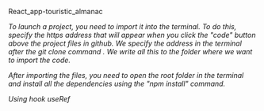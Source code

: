 React_app-touristic_almanac

<i>To<i> launch a project, you need to import it into the terminal. To do this, specify the https address that will appear when you click the "code" button above the project files in github.</i> We specify the address in the terminal after the git clone command . We write all this to the folder where we want to import the code.

After importing the files, you need to open the root folder in the terminal and install all the dependencies using the "npm install" command.

Using hook useRef
